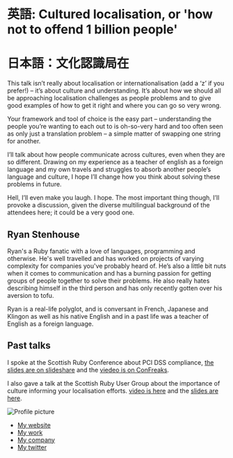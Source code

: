 # 英語: Cultured localisation, or 'how not to offend 1 billion people'
# 日本語：文化認識局在

This talk isn’t really about localisation or internationalisation (add a
‘z’ if you prefer!) – it’s about culture and understanding. It’s about
how we should all be approaching localisation challenges as people
problems and to give good examples of how to get it right and where you
can go so very wrong.

Your framework and tool of choice is the easy part – understanding the
people you’re wanting to each out to is oh-so-very hard and too often
seen as only just a translation problem – a simple matter of swapping
one string for another.

I’ll talk about how people communicate across cultures, even when they
are so different. Drawing on my experience as a teacher of english as a
foreign language and my own travels and struggles to absorb another
people’s language and culture, I hope I’ll change how you think about
solving these problems in future.

Hell, I’ll even make you laugh. I hope. The most important thing
though, I’ll provoke a discussion, given the diverse multilingual
background of the attendees here; it could be a very good one.

## Ryan Stenhouse

Ryan's a Ruby fanatic with a love of languages, programming and
otherwise. He's well travelled and has worked on projects of varying
complexity for companies you've probably heard of. He’s also a little
bit nuts when it comes to communication and has a burning passion for
getting groups of people together to solve their problems. He also
really hates describing himself in the third person and has only
recently gotten over his aversion to tofu.

Ryan is a real-life polyglot, and is conversant in French, Japanese
and Klingon as well as his native English and in a past life was a
teacher of English as a foreign language.

## Past talks

I spoke at the Scottish Ruby Conference about PCI DSS compliance,
[the slides are on slideshare][1] and the [viedeo is on ConFreaks][2].

I also gave a talk at the Scottish Ruby User Group about the importance
of culture informing your localisation efforts. [video is here][3] and
the [slides are here][4].

[1]: http://www.slideshare.net/ryanstenhouse/these-are-not-the-credit-cards-youre-looking-for
[2]: http://www.confreaks.com/videos/568-scotlandruby2011-these-are-not-the-credit-cards-you-are-looking-for 
[3]: http://scotrug.org/2012/02/11/video-culture-of-internationalisation.html 
[4]: http://www.slideshare.net/ryanstenhouse/the-culture-of-localiszation

![Profile picture](https://github.com/HHRy/call-for-proposals/raw/master/my_picture.jpg)

- [My website](http://ryanstenhouse.eu)
- [My work](http://www.freeagent.com)
- [My company](http://www.thehappygeek.co.uk)
- [My twitter](https://twitter.com/#!/ryanstenhouse)

